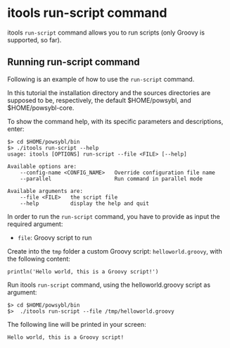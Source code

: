 # itools run-script command

itools `run-script` command allows you to run scripts (only Groovy is supported, so far).

## Running run-script command 
Following is an example of how to use the `run-script` command.    

In this tutorial the installation directory and the sources directories are supposed to be, respectively, the default $HOME/powsybl, and $HOME/powsybl-core.

To show the command help, with its specific parameters and descriptions, enter: 

```shell
$> cd $HOME/powsybl/bin
$> ./itools run-script --help
usage: itools [OPTIONS] run-script --file <FILE> [--help]

Available options are:
    --config-name <CONFIG_NAME>   Override configuration file name
    --parallel                    Run command in parallel mode

Available arguments are:
    --file <FILE>   the script file
    --help          display the help and quit
```

In order to run the `run-script` command, you have to provide as input the required argument: 
- `file`: Groovy script to run  
  
Create into the `tmp` folder a custom Groovy script: `helloworld.groovy`, with the following content:

```
println('Hello world, this is a Groovy script!')
```
    
Run itools `run-script` command, using the helloworld.groovy script as argument:

```shell
$> cd $HOME/powsybl/bin
$>  ./itools run-script --file /tmp/helloworld.groovy 
```

The following line will be printed in your screen:

```shell
Hello world, this is a Groovy script!
```